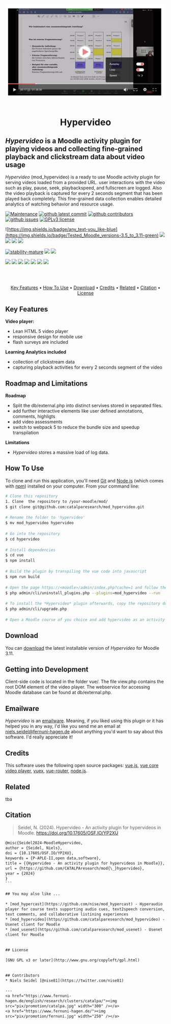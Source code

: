 <br>
<div align="center">

<img src="pix/hypervideo.png" width="500" />

</div>

<br>
<h1 align="center">Hypervideo</h1>

## *Hypervideo* is a Moodle activity plugin for playing videos and collecting fine-grained playback and clickstream data about video usage


*Hypervideo* (mod_hypervideo) is a ready to use Moodle activity plugin for serving videos loaded from a provided URL. user interactions with the video such as play, pause, seek, playbackspeed, and fullscreen are logged. Also the video playback is captured for every 2 seconds segment that has been played back completely. This fine-grained data collection enables detailed analytics of watching behavior and resource usage.

<!-- development-related badges -->
[![Maintenance](https://img.shields.io/badge/Maintained%3F-yes-green.svg)](https://github.com/CATALPAresearch/mod_hypervideo/commit-activity)
[![github latest commit](https://badgen.net/github/last-commit/CATALPAresearch/mod_hypervideo)](https://github.com/CATALPAresearch/mod_hypervideo/commit/)
[![github contributors](https://badgen.net/github/contributors/CATALPAresearch/mod_hypervideo)](https://github.com/CATALPAresearch/mod_hypervideo/contributors/)
[![github issues](https://img.shields.io/github/issues/CATALPAresearch/mod_hypervideo.svg)](https://github.com/CATALPAresearch/mod_hypervideo/issues/)
[![GPLv3 license](https://img.shields.io/badge/License-GPLv3-green.svg)](http://perso.crans.org/besson/LICENSE.html)

![https://img.shields.io/badge/any_text-you_like-blue](https://img.shields.io/badge/Tested_Moodle_versions-3.5_to_3.11-green)
![](https://img.shields.io/badge/PHP-7.4_to_8.0.29-green)
![](https://img.shields.io/badge/NPM-~10.2.3-green)
![](https://img.shields.io/badge/node.js-~18.17.0-green)
![](https://img.shields.io/badge/vue.js-2-green)

<!-- Maturity-related badges 
see: https://github.com/mkenney/software-guides/blob/master/STABILITY-BADGES.md
-->
[![stability-mature](https://img.shields.io/badge/stability-mature-008000.svg)](https://github.com/mkenney/software-guides/blob/master/STABILITY-BADGES.md#mature)
![](https://img.shields.io/badge/years_in_productive_use-3-darkgreen)
![](https://img.shields.io/badge/used_in_unique_courses-3-darkgreen)



<!-- AI-related and LA-related badges -->
<!-- 
https://nutrition-facts.ai/

Privacy Ladder Level
Feature is Optional
Model type
Base model
Base Model Trained with Customer Data
Customer Data is Shared with Model Vendor
Training Data Anonymized
Data Deletion
Human in the Loop
Data Retention
Compliance
-->
![](https://img.shields.io/badge/collects_clickstream_data-yes-blue)
![](https://img.shields.io/badge/collects_playback_data-yes-blue)
![](https://img.shields.io/badge/collects_scroll_data-no-blue)
![](https://img.shields.io/badge/collects_mouse_data-no-blue)
![](https://img.shields.io/badge/collects_audio_data-no-blue)
![](https://img.shields.io/badge/collects_video_data-no-blue)
![](https://img.shields.io/badge/data_shared_with_vendor-no-blue)



<br><br>
<p align="center" hidden>
  
</p>

<p align="center">
  <a href="#key-features">Key Features</a> •
  <a href="#how-to-use">How To Use</a> •
  <a href="#download">Download</a> •
  <a href="#credits">Credits</a> •
  <a href="#related">Related</a> •
  <a href="#citation">Citation</a> •
  <a href="#license">License</a>
</p>


## Key Features

**Video player:**
* Lean HTML 5 video player
* responsive design for mobile use
* flash surveys are included

**Learning Analytics included**
* collection of clickstream data 
* capturing playback activities for every 2 seconds segment of the video 

## Roadmap and Limitations
**Roadmap**
* Split the db/external.php into distinct servives stored in separated files.
* add further interactive elements like user defined annotations, comments, highligts
* add video assessments
* switch to webpack 5 to reduce the bundle size and speedup transpilation

**Limitations**
- *Hypervideo* stores a massive load of log data. 

## How To Use

To clone and run this application, you'll need [Git](https://git-scm.com) and [Node.js](https://nodejs.org/en/download/) (which comes with [npm](http://npmjs.com)) installed on your computer. From your command line:

```bash
# Clone this repository
1. Clone  the repository to /your-moodle/mod/
$ git clone git@github.com:catalparesearch/mod_hypervideo.git

# Rename the folder to 'hypervideo'
$ mv mod_hypervideo hypervideo

# Go into the repository
$ cd hypervideo

# Install dependencies
$ cd vue
$ npm install

# Build the plugin by transpiling the vue code into javascript
$ npm run build

# Open the page https://<moodle>/admin/index.php?cache=1 and follow the install instructions for the plugin or
$ php admin/cli/uninstall_plugins.php --plugins=mod_hypervideo --run

# To install the *Hypervideo* plugin afterwards, copy the repository downloaded in the 1. step into the `mod` folder in the folder your Moodle installation is located in replacing the current `mod/hypervideo` folder containing the regular *Page* plugin. Now, login to your Moodle running as an administrator. The install/update GUI should open automatically. Just follow the steps the GUI presents to you and you should have installed the *Hypervideo* plugin successfully afterwards. As an alternative to using the GUI for installation, you can also run the update script from within the folder of your Moodle installation:
$ php admin/cli/upgrade.php

# Open a Moodle course of you choice and add hypervideo as an activity to your course.

```

## Download

You can [download](https://github.com/catalparesearch/mod_hypervideo/releases/tag/latest) the latest installable version of *Hypervideo* for Moodle 3.11.

## Getting into Development
Client-side code is located in the folder vue/. The file view.php contains the root DOM element of the video player. The webservice for accessing Moodle database can be found at db/external.php. 


## Emailware

*Hypervideo* is an [emailware](https://en.wiktionary.org/wiki/emailware). Meaning, if you liked using this plugin or it has helped you in any way, I'd like you send me an email at <niels.seidel@fernuni-hagen.de> about anything you'd want to say about this software. I'd really appreciate it!

## Credits

This software uses the following open source packages:
[vue.js](https://vuejs.org/), 
[vue core video player]( https://github.com/core-player/vue-core-video-player),
[vuex](https://vuex.vuejs.org/), 
[vue-router](https://router.vuejs.org/), 
[node.js](https://nodejs.org/).

## Related

tba

## Citation

> Seidel, N. (2024). Hypervideo - An activity plugin for hypervideos in Moodle. https://doi.org/10.17605/OSF.IO/YP2XU

````
@misc{Seidel2024-MoodleHypervideo,
author = {Seidel, Niels},
doi = {10.17605/OSF.IO/YP2XU},
keywords = {P-APLE-II,open data,software},
title = {{Hypervideo - An activity plugin for hypervideos in Moodle}},
url = {https://github.com/CATALPAresearch/mod{\_}hypervideo},
year = {2024}
}
```

## You may also like ...

* [mod_hypercast](https://github.com/nise/mod_hypercast) - Hyperaudio player for course texts supporting audio cues, text2speech conversion, text comments, and collaborative listining experiences 
* [mod_hypervideo](https//github.com/catalparesearch/mod_hypervideo) - Usenet client for Moodle
* [mod_usenet](https//github.com/catalparesearch/mod_usenet) - Usenet client for Moodle


## License

[GNU GPL v3 or later](http://www.gnu.org/copyleft/gpl.html)


## Contributors
* Niels Seidel [@nise81](https://twitter.com/nise81)

---
<a href="https://www.fernuni-hagen.de/english/research/clusters/catalpa/"><img src="pix/promotion/catalpa.jpg" width="300" /></a>
<a href="https://www.fernuni-hagen.de/"><img src="pix/promotion/fernuni.jpg" width="250" /></a>


